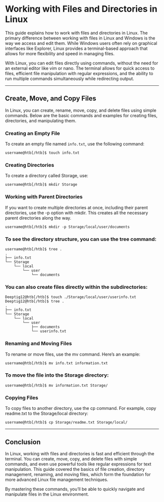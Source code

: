 # Working with Files and Directories in Linux
This guide explains how to work with files and directories in Linux. The primary difference between working with files in Linux and Windows is the way we access and edit them. While Windows users often rely on graphical interfaces like Explorer, Linux provides a terminal-based approach that allows for more flexibility and speed in managing files.

With Linux, you can edit files directly using commands, without the need for an external editor like vim or nano. The terminal allows for quick access to files, efficient file manipulation with regular expressions, and the ability to run multiple commands simultaneously while redirecting output.

---

## Create, Move, and Copy Files
In Linux, you can create, rename, move, copy, and delete files using simple commands. Below are the basic commands and examples for creating files, directories, and manipulating them.

### Creating an Empty File
To create an empty file named `info.txt`, use the following command:
```
username@htb[/htb]$ touch info.txt
```

### Creating Directories
To create a directory called Storage, use:
```
username@htb[/htb]$ mkdir Storage
```

### Working with Parent Directories
If you want to create multiple directories at once, including their parent directories, use the -p option with mkdir. This creates all the necessary parent directories along the way.
```
username@htb[/htb]$ mkdir -p Storage/local/user/documents
```

### To see the directory structure, you can use the tree command:
```
username@htb[/htb]$ tree .
.
├── info.txt
└── Storage
    └── local
        └── user
            └── documents
```

### You can also create files directly within the subdirectories:
```
Deeptig12@htb[/htb]$ touch ./Storage/local/user/userinfo.txt
Deeptig12@htb[/htb]$ tree .
.
├── info.txt
└── Storage
    └── local
        └── user
            ├── documents
            └── userinfo.txt
```

### Renaming and Moving Files
To rename or move files, use the mv command. Here’s an example:
```
username@htb[/htb]$ mv info.txt information.txt
```

### To move the file into the Storage directory:
```
username@htb[/htb]$ mv information.txt Storage/
```

### Copying Files
To copy files to another directory, use the cp command. For example, copy readme.txt to the Storage/local directory:
```
username@htb[/htb]$ cp Storage/readme.txt Storage/local/
```

---

## Conclusion
In Linux, working with files and directories is fast and efficient through the terminal. You can create, move, copy, and delete files with simple commands, and even use powerful tools like regular expressions for text manipulation. This guide covered the basics of file creation, directory management, renaming, and moving files, which form the foundation for more advanced Linux file management techniques.

By mastering these commands, you’ll be able to quickly navigate and manipulate files in the Linux environment.
